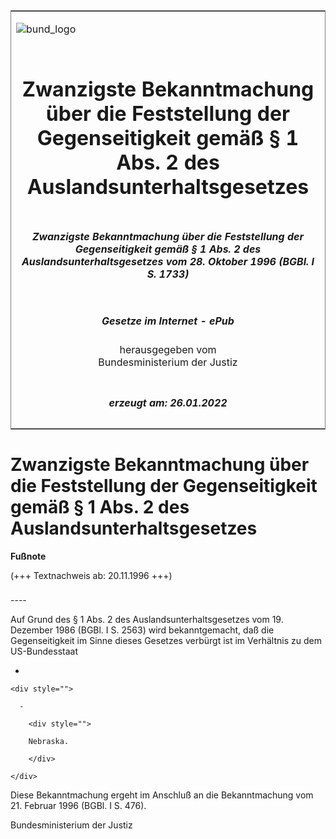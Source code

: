 <span id="DECKBLATT.html"></span>

<table border="0" frame="border" width="100%">

<tr valign="top">

<td align="left">

![bund\_logo](BfJ_2021_Web_de_de.gif)

</td>

<td align="right">

 

</td>

</tr>

<tr align="center" valign="middle">

<td colspan="2">

# Zwanzigste Bekanntmachung über die Feststellung der Gegenseitigkeit gemäß § 1 Abs. 2 des Auslandsunterhaltsgesetzes

</td>

</tr>

<tr align="center" valign="middle">

<td colspan="2">

##### Zwanzigste Bekanntmachung über die Feststellung der Gegenseitigkeit gemäß § 1 Abs. 2 des Auslandsunterhaltsgesetzes vom 28. Oktober 1996 (BGBl. I S. 1733)

</td>

</tr>

<tr align="center" valign="middle">

<td colspan="2">

  
  

##### Gesetze im Internet - ePub  
  
herausgegeben vom  
Bundesministerium der Justiz

</td>

</tr>

<tr align="center" valign="bottom">

<td colspan="2">

  
  

##### erzeugt am: 26.01.2022

</td>

</tr>

</table>

<span id="BJNR173300996.html"></span>

# Zwanzigste Bekanntmachung über die Feststellung der Gegenseitigkeit gemäß § 1 Abs. 2 des Auslandsunterhaltsgesetzes

<div>

  
**Fußnote**

<div class="jnhtml">

<div>

<div class="jurAbsatz">

(+++ Textnachweis ab: 20.11.1996 +++)

</div>

</div>

</div>

</div>

<span id="BJNR173300996BJNE000100310.html"></span>

###   
\----

<div>

<div class="jnhtml">

<div>

<div class="jurAbsatz">

Auf Grund des § 1 Abs. 2 des Auslandsunterhaltsgesetzes vom 19. Dezember
1986 (BGBl. I S. 2563) wird bekanntgemacht, daß die Gegenseitigkeit im
Sinne dieses Gesetzes verbürgt ist im Verhältnis zu dem US-Bundesstaat

  - 
    
    <div style="">
    
      - 
        
        <div style="">
        
        Nebraska.
        
        </div>
    
    </div>

Diese Bekanntmachung ergeht im Anschluß an die Bekanntmachung vom 21.
Februar 1996 (BGBl. I S. 476).

</div>

<div class="jurAbsatz">

Bundesministerium der Justiz

</div>

</div>

</div>

</div>
